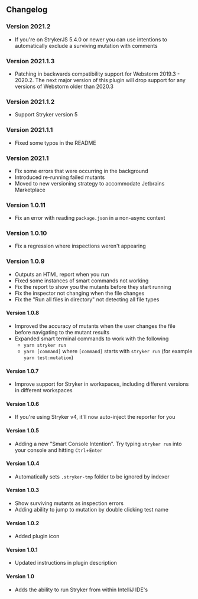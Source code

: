 ## Changelog

### Version 2021.2
 * If you're on StrykerJS 5.4.0 or newer you can use intentions to automatically exclude a surviving mutation with comments

### Version 2021.1.3
 * Patching in backwards compatibility support for Webstorm 2019.3 - 2020.2. The next major version of this plugin
 will drop support for any versions of Webstorm older than 2020.3

### Version 2021.1.2
 * Support Stryker version 5

### Version 2021.1.1
 * Fixed some typos in the README

### Version 2021.1
 * Fix some errors that were occurring in the background
 * Introduced re-running failed mutants
 * Moved to new versioning strategy to accommodate Jetbrains Marketplace

### Version 1.0.11
 * Fix an error with reading `package.json` in a non-async context

### Version 1.0.10
 * Fix a regression where inspections weren't appearing

### Version 1.0.9
 * Outputs an HTML report when you run
 * Fixed some instances of smart commands not working
 * Fix the report to show you the mutants before they start running
 * Fix the inspector not changing when the file changes
 * Fix the "Run all files in directory" not detecting all file types

#### Version 1.0.8
 * Improved the accuracy of mutants when the user changes the file before navigating to the mutant results
 * Expanded smart terminal commands to work with the following
   * `yarn stryker run`
   * `yarn [command]` where `[command]` starts with `stryker run` (for example `yarn test:mutation`)

#### Version 1.0.7
 * Improve support for Stryker in workspaces, including different versions in different workspaces

#### Version 1.0.6
 * If you're using Stryker v4, it'll now auto-inject the reporter for you

#### Version 1.0.5
 * Adding a new "Smart Console Intention". Try typing `stryker run` into your console and hitting `Ctrl`+`Enter`

#### Version 1.0.4
 * Automatically sets `.stryker-tmp` folder to be ignored by indexer

#### Version 1.0.3
 * Show surviving mutants as inspection errors
 * Adding ability to jump to mutation by double clicking test name

#### Version 1.0.2
 * Added plugin icon

#### Version 1.0.1
 * Updated instructions in plugin description

#### Version 1.0
 * Adds the ability to run Stryker from within IntelliJ IDE's